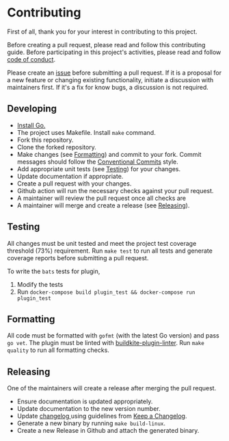 # Contributing

First of all, thank you for your interest in contributing to this project.

Before creating a pull request, please read and follow this contributing guide.
Before participating in this project's activities, please read and follow [code of conduct](https://github.com/chronotc/monorepo-diff-buildkite-plugin/blob/master/CODE_OF_CONDUCT.md).

Please create an [issue](https://github.com/chronotc/monorepo-diff-buildkite-plugin/issues) before submitting a pull request. If it is a proposal for a new feature or changing existing functionality, initiate a discussion with maintainers first. If it's a fix for know bugs, a discussion is not required.

## Developing

- [Install Go.](https://golang.org/doc/install)
- The project uses Makefile. Install `make` command.
- Fork this repository.
- Clone the forked repository.
-  Make changes (see [Formatting](https://github.com/chronotc/monorepo-diff-buildkite-plugin/blob/master/CONTRIBUTING.md#formatting)) and commit to your fork. Commit messages should follow the [Conventional Commits](https://www.conventionalcommits.org/) style.
- Add appropriate unit tests (see [Testing](https://github.com/chronotc/monorepo-diff-buildkite-plugin/blob/master/CONTRIBUTING.md#testing)) for your changes.
- Update documentation if appropriate.
- Create a pull request with your changes.
- Github action will run the necessary checks against your pull request.
- A maintainer will review the pull request once all checks are
- A maintainer will merge and create a release (see [Releasing](https://github.com/chronotc/monorepo-diff-buildkite-plugin/blob/master/CONTRIBUTING.md#releasing)).

## Testing

All changes must be unit tested and meet the project test coverage threshold (73%) requirement.
Run `make test` to run all tests and generate coverage reports before submitting a pull request.

To write the `bats` tests for plugin,
1. Modify the tests
2. Run `docker-compose build plugin_test && docker-compose run plugin_test`

## Formatting

All code must be formatted with `gofmt` (with the latest Go version) and pass `go vet`. The plugin must be linted with [buildkite-plugin-linter](https://github.com/buildkite-plugins/buildkite-plugin-linter). Run `make quality` to run all formatting checks.

## Releasing

One of the maintainers will create a release after merging the pull request.
- Ensure documentation is updated appropriately.
- Update documentation to the new version number.
- Update [ changelog ]( https://github.com/chronotc/monorepo-diff-buildkite-plugin/blob/master/CHANGELOG.md ) using guidelines from [Keep a Changelog](https://keepachangelog.com/).
- Generate a new binary by running `make build-linux`.
- Create a new Release in Github and attach the generated binary.
